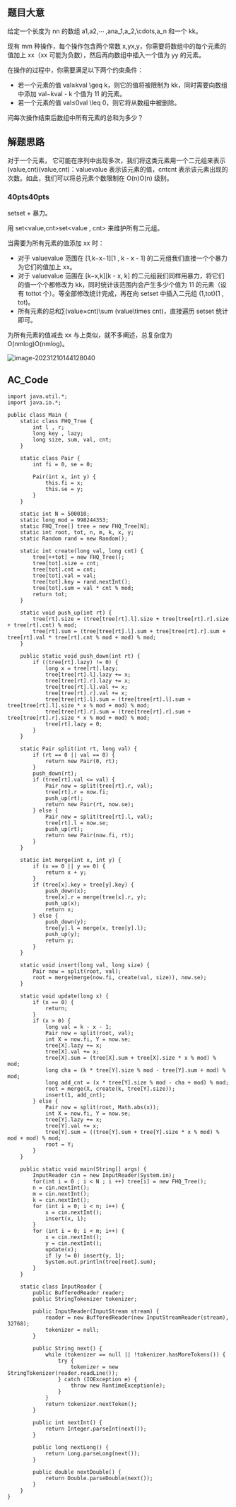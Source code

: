 ## 题目大意

给定一个长度为 nn 的数组 a1,a2,⋯ ,ana\_1,a\_2,\\cdots,a\_n 和一个 kk。

现有 mm 种操作，每个操作包含两个常数 x,yx,y，你需要将数组中的每个元素的值加上 xx（xx 可能为负数），然后再向数组中插入一个值为 yy 的元素。

在操作的过程中，你需要满足以下两个约束条件：

-   若一个元素的值 val≥kval \\geq k，则它的值将被限制为 kk，同时需要向数组中添加 val−kval - k 个值为 11 的元素。
-   若一个元素的值 val≤0val \\leq 0，则它将从数组中被删除。

问每次操作结束后数组中所有元素的总和为多少？

## 解题思路

对于一个元素， 它可能在序列中出现多次，我们将这类元素用一个二元组来表示 (value,cnt)(value,cnt)：valuevalue 表示该元素的值，cntcnt 表示该元素出现的次数。如此，我们可以将总元素个数限制在 O(n)O(n) 级别。

### 40pts40pts

setset + 暴力。

用 set<value,cnt\>set<value , cnt> 来维护所有二元组。

当需要为所有元素的值添加 xx 时：

-   对于 valuevalue 范围在 \[1,k−x−1\]\[1 , k - x - 1\] 的二元组我们直接一个个暴力为它们的值加上 xx。
-   对于 valuevalue 范围在 \[k−x,k\]\[k - x, k\] 的二元组我们同样用暴力，将它们的值一个个都修改为 kk，同时统计该范围内会产生多少个值为 11 的元素（设有 tottot 个）。等全部修改统计完成，再在向 setset 中插入二元组 (1,tot)(1 , tot)。
-   所有元素的总和∑(value×cnt)\\sum (value\\times cnt)，直接遍历 setset 统计即可。

为所有元素的值减去 xx 与上类似，就不多阐述，总复杂度为 O(nmlog)O(nmlog)。

![image-20231210144128040](../AppData/Roaming/Typora/typora-user-images/image-20231210144128040.png)

## AC\_Code

```
import java.util.*;
import java.io.*;

public class Main {
    static class FHQ_Tree {
        int l , r;
        long key , lazy;
        long size, sum, val, cnt;
    }

    static class Pair {
        int fi = 0, se = 0;

        Pair(int x, int y) {
            this.fi = x;
            this.se = y;
        }
    }

    static int N = 500010;
    static long mod = 998244353;
    static FHQ_Tree[] tree = new FHQ_Tree[N];
    static int root, tot, n, m, k, x, y;
    static Random rand = new Random();

    static int create(long val, long cnt) {
        tree[++tot] = new FHQ_Tree();
        tree[tot].size = cnt;
        tree[tot].cnt = cnt;
        tree[tot].val = val;
        tree[tot].key = rand.nextInt();
        tree[tot].sum = val * cnt % mod;
        return tot;
    }

    static void push_up(int rt) {
        tree[rt].size = (tree[tree[rt].l].size + tree[tree[rt].r].size + tree[rt].cnt) % mod;
        tree[rt].sum = (tree[tree[rt].l].sum + tree[tree[rt].r].sum + tree[rt].val * tree[rt].cnt % mod + mod) % mod;
    }

    public static void push_down(int rt) {
        if ((tree[rt].lazy) != 0) {
            long x = tree[rt].lazy;
            tree[tree[rt].l].lazy += x;
            tree[tree[rt].r].lazy += x;
            tree[tree[rt].l].val += x;
            tree[tree[rt].r].val += x;
            tree[tree[rt].l].sum = (tree[tree[rt].l].sum + tree[tree[rt].l].size * x % mod + mod) % mod;
            tree[tree[rt].r].sum = (tree[tree[rt].r].sum + tree[tree[rt].r].size * x % mod + mod) % mod;
            tree[rt].lazy = 0;
        }
    }

    static Pair split(int rt, long val) {
        if (rt == 0 || val == 0) {
            return new Pair(0, rt);
        }
        push_down(rt);
        if (tree[rt].val <= val) {
            Pair now = split(tree[rt].r, val);
            tree[rt].r = now.fi;
            push_up(rt);
            return new Pair(rt, now.se);
        } else {
            Pair now = split(tree[rt].l, val);
            tree[rt].l = now.se;
            push_up(rt);
            return new Pair(now.fi, rt);
        }
    }

    static int merge(int x, int y) {
        if (x == 0 || y == 0) {
            return x + y;
        }
        if (tree[x].key > tree[y].key) {
            push_down(x);
            tree[x].r = merge(tree[x].r, y);
            push_up(x);
            return x;
        } else {
            push_down(y);
            tree[y].l = merge(x, tree[y].l);
            push_up(y);
            return y;
        }
    }

    static void insert(long val, long size) {
        Pair now = split(root, val);
        root = merge(merge(now.fi, create(val, size)), now.se);
    }

    static void update(long x) {
        if (x == 0) {
            return;
        }
        if (x > 0) {
            long val = k - x - 1;
            Pair now = split(root, val);
            int X = now.fi, Y = now.se;
            tree[X].lazy += x;
            tree[X].val += x;
            tree[X].sum = (tree[X].sum + tree[X].size * x % mod) % mod;
            long cha = (k * tree[Y].size % mod - tree[Y].sum + mod) % mod;
            long add_cnt = (x * tree[Y].size % mod - cha + mod) % mod;
            root = merge(X, create(k, tree[Y].size));
            insert(1, add_cnt);
        } else {
            Pair now = split(root, Math.abs(x));
            int X = now.fi, Y = now.se;
            tree[Y].lazy += x;
            tree[Y].val += x;
            tree[Y].sum = ((tree[Y].sum + tree[Y].size * x % mod) % mod + mod) % mod;
            root = Y;
        }
    }

    public static void main(String[] args) {
        InputReader cin = new InputReader(System.in);
        for(int i = 0 ; i < N ; i ++) tree[i] = new FHQ_Tree();
        n = cin.nextInt();
        m = cin.nextInt();
        k = cin.nextInt();
        for (int i = 0; i < n; i++) {
            x = cin.nextInt();
            insert(x, 1);
        }
        for (int i = 0; i < m; i++) {
            x = cin.nextInt();
            y = cin.nextInt();
            update(x);
            if (y != 0) insert(y, 1);
            System.out.println(tree[root].sum);
        }
    }

    static class InputReader {
        public BufferedReader reader;
        public StringTokenizer tokenizer;

        public InputReader(InputStream stream) {
            reader = new BufferedReader(new InputStreamReader(stream), 32768);
            tokenizer = null;
        }

        public String next() {
            while (tokenizer == null || !tokenizer.hasMoreTokens()) {
                try {
                    tokenizer = new StringTokenizer(reader.readLine());
                } catch (IOException e) {
                    throw new RuntimeException(e);
                }
            }
            return tokenizer.nextToken();
        }

        public int nextInt() {
            return Integer.parseInt(next());
        }

        public long nextLong() {
            return Long.parseLong(next());
        }

        public double nextDouble() {
            return Double.parseDouble(next());
        }
    }
}
```